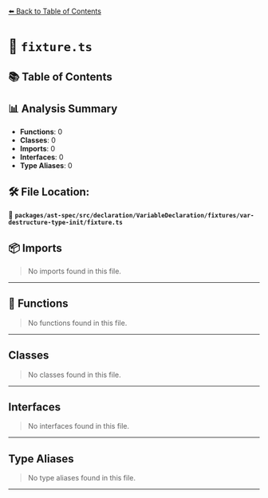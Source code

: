[⬅️ Back to Table of Contents](../../../../../../../index.md)

# 📄 `fixture.ts`

## 📚 Table of Contents


## 📊 Analysis Summary

- **Functions**: 0
- **Classes**: 0
- **Imports**: 0
- **Interfaces**: 0
- **Type Aliases**: 0

## 🛠️ File Location:
📂 **`packages/ast-spec/src/declaration/VariableDeclaration/fixtures/var-destructure-type-init/fixture.ts`**

## 📦 Imports

> No imports found in this file.


---

## 🔧 Functions

> No functions found in this file.


---

## Classes

> No classes found in this file.


---

## Interfaces

> No interfaces found in this file.


---

## Type Aliases

> No type aliases found in this file.


---